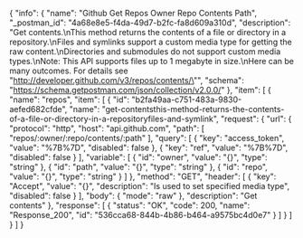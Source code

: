 {
  "info": {
    "name": "Github Get Repos Owner Repo Contents Path",
    "_postman_id": "4a68e8e5-f4da-49d7-b2fc-fa8d609a310d",
    "description": "Get contents.\nThis method returns the contents of a file or directory in a repository.\nFiles and symlinks support a custom media type for getting the raw content.\nDirectories and submodules do not support custom media types.\nNote: This API supports files up to 1 megabyte in size.\nHere can be many outcomes. For details see \"http://developer.github.com/v3/repos/contents/\"",
    "schema": "https://schema.getpostman.com/json/collection/v2.0.0/"
  },
  "item": [
    {
      "name": "repos",
      "item": [
        {
          "id": "b2fa49aa-c751-483a-9830-aefed682cfde",
          "name": "get-contentsthis-method-returns-the-contents-of-a-file-or-directory-in-a-repositoryfiles-and-symlink",
          "request": {
            "url": {
              "protocol": "http",
              "host": "api.github.com",
              "path": [
                "repos/:owner/:repo/contents/:path"
              ],
              "query": [
                {
                  "key": "access_token",
                  "value": "%7B%7D",
                  "disabled": false
                },
                {
                  "key": "ref",
                  "value": "%7B%7D",
                  "disabled": false
                }
              ],
              "variable": [
                {
                  "id": "owner",
                  "value": "{}",
                  "type": "string"
                },
                {
                  "id": "path",
                  "value": "{}",
                  "type": "string"
                },
                {
                  "id": "repo",
                  "value": "{}",
                  "type": "string"
                }
              ]
            },
            "method": "GET",
            "header": [
              {
                "key": "Accept",
                "value": "{}",
                "description": "Is used to set specified media type",
                "disabled": false
              }
            ],
            "body": {
              "mode": "raw"
            },
            "description": "Get contents"
          },
          "response": [
            {
              "status": "OK",
              "code": 200,
              "name": "Response_200",
              "id": "536cca68-844b-4b86-b464-a9575bc4d0e7"
            }
          ]
        }
      ]
    }
  ]
}